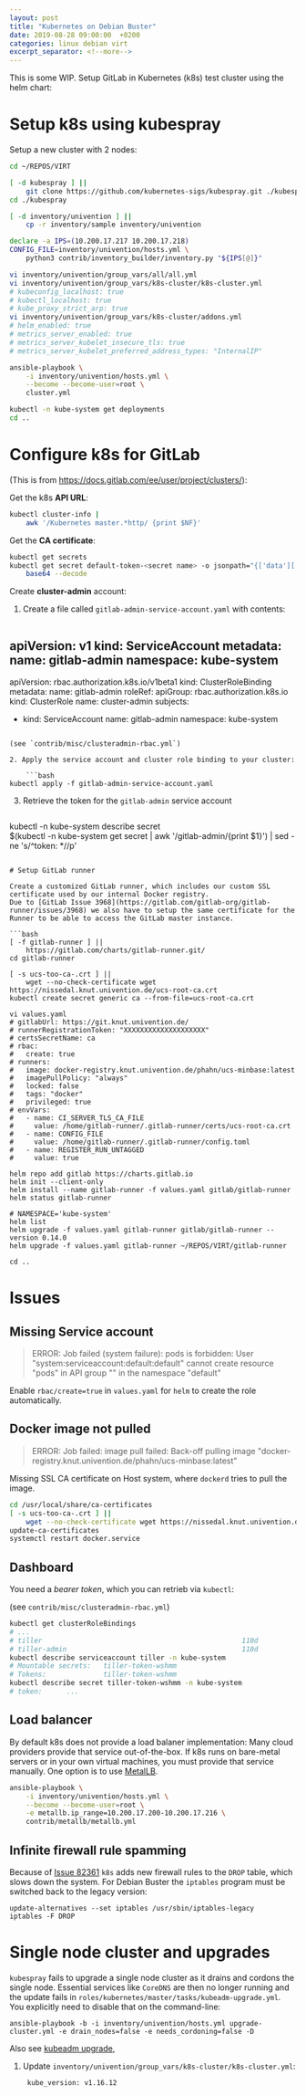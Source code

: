 ```yaml
---
layout: post
title: "Kubernetes on Debian Buster"
date: 2019-08-28 09:00:00  +0200
categories: linux debian virt
excerpt_separator: <!--more-->
---
```


This is some WIP.
Setup GitLab in Kubernetes (k8s) test cluster using the helm chart:

<!--more-->

# Setup k8s using kubespray

Setup a new cluster with 2 nodes:

```bash
cd ~/REPOS/VIRT

[ -d kubespray ] ||
	git clone https://github.com/kubernetes-sigs/kubespray.git ./kubespray
cd ./kubespray

[ -d inventory/univention ] ||
	cp -r inventory/sample inventory/univention

declare -a IPS=(10.200.17.217 10.200.17.218)
CONFIG_FILE=inventory/univention/hosts.yml \
	python3 contrib/inventory_builder/inventory.py "${IPS[@]}"

vi inventory/univention/group_vars/all/all.yml
vi inventory/univention/group_vars/k8s-cluster/k8s-cluster.yml
# kubeconfig_localhost: true
# kubectl_localhost: true
# kube_proxy_strict_arp: true
vi inventory/univention/group_vars/k8s-cluster/addons.yml
# helm_enabled: true
# metrics_server_enabled: true
# metrics_server_kubelet_insecure_tls: true
# metrics_server_kubelet_preferred_address_types: "InternalIP"

ansible-playbook \
	-i inventory/univention/hosts.yml \
	--become --become-user=root \
	cluster.yml

kubectl -n kube-system get deployments
cd ..
```

# Configure k8s for GitLab

(This is from <https://docs.gitlab.com/ee/user/project/clusters/>):

Get the k8s **API URL**:

```bash
kubectl cluster-info |
	awk '/Kubernetes master.*http/ {print $NF}'
```

Get the **CA certificate**:

```bash
kubectl get secrets
kubectl get secret default-token-<secret name> -o jsonpath="{['data']['ca\.crt']}" |
	base64 --decode
```

Create **cluster-admin** account:

1. Create a file called `gitlab-admin-service-account.yaml` with contents:

	```yaml
apiVersion: v1
kind: ServiceAccount
metadata:
  name: gitlab-admin
  namespace: kube-system
---
apiVersion: rbac.authorization.k8s.io/v1beta1
kind: ClusterRoleBinding
metadata:
  name: gitlab-admin
roleRef:
  apiGroup: rbac.authorization.k8s.io
  kind: ClusterRole
  name: cluster-admin
subjects:
- kind: ServiceAccount
  name: gitlab-admin
  namespace: kube-system
```

(see `contrib/misc/clusteradmin-rbac.yml`)

2. Apply the service account and cluster role binding to your cluster:

	```bash
kubectl apply -f gitlab-admin-service-account.yaml
```

3. Retrieve the token for the `gitlab-admin` service account

	```bash
kubectl -n kube-system describe secret \
	$(kubectl -n kube-system get secret | awk '/gitlab-admin/{print $1}') |
	sed -ne 's/^token: *//p'
```

# Setup GitLab runner

Create a customized GitLab runner, which includes our custom SSL certificate used by our internal Docker registry.
Due to [GitLab Issue 3968](https://gitlab.com/gitlab-org/gitlab-runner/issues/3968) we also have to setup the same certificate for the Runner to be able to access the GitLab master instance.

```bash
[ -f gitlab-runner ] ||
	https://gitlab.com/charts/gitlab-runner.git/
cd gitlab-runner

[ -s ucs-too-ca-.crt ] ||
	wget --no-check-certificate wget https://nissedal.knut.univention.de/ucs-root-ca.crt
kubectl create secret generic ca --from-file=ucs-root-ca.crt

vi values.yaml
# gitlabUrl: https://git.knut.univention.de/
# runnerRegistrationToken: "XXXXXXXXXXXXXXXXXXXX"
# certsSecretName: ca
# rbac:
#   create: true
# runners:
#   image: docker-registry.knut.univention.de/phahn/ucs-minbase:latest
#   imagePullPolicy: "always"
#   locked: false
#   tags: "docker"
#   privileged: true
# envVars:
#   - name: CI_SERVER_TLS_CA_FILE
#     value: /home/gitlab-runner/.gitlab-runner/certs/ucs-root-ca.crt
#   - name: CONFIG_FILE
#     value: /home/gitlab-runner/.gitlab-runner/config.toml
#   - name: REGISTER_RUN_UNTAGGED
#     value: true

helm repo add gitlab https://charts.gitlab.io
helm init --client-only
helm install --name gitlab-runner -f values.yaml gitlab/gitlab-runner
helm status gitlab-runner

# NAMESPACE='kube-system'
helm list
helm upgrade -f values.yaml gitlab-runner gitlab/gitlab-runner --version 0.14.0
helm upgrade -f values.yaml gitlab-runner ~/REPOS/VIRT/gitlab-runner

cd ..
```

# Issues

## Missing Service account

> ERROR: Job failed (system failure): pods is forbidden: User "system:serviceaccount:default:default" cannot create resource "pods" in API group "" in the namespace "default"

Enable `rbac/create=true` in `values.yaml` for `helm` to create the role automatically.

## Docker image not pulled

> ERROR: Job failed: image pull failed: Back-off pulling image "docker-registry.knut.univention.de/phahn/ucs-minbase:latest"

Missing SSL CA certificate on Host system, where `dockerd` tries to pull the
image.

```bash
cd /usr/local/share/ca-certificates
[ -s ucs-too-ca-.crt ] ||
	wget --no-check-certificate wget https://nissedal.knut.univention.de/ucs-root-ca.crt
update-ca-certificates
systemctl restart docker.service
```

## Dashboard

You need a *bearer token*, which you can retrieb via `kubectl`:

(see `contrib/misc/clusteradmin-rbac.yml`)

```bash
kubectl get clusterRoleBindings
# ...
# tiller                                                 110d
# tiller-admin                                           110d
kubectl describe serviceaccount tiller -n kube-system
# Mountable secrets:   tiller-token-wshmm
# Tokens:              tiller-token-wshmm
kubectl describe secret tiller-token-wshmm -n kube-system
# token:      ...
```

## Load balancer

By default k8s does not provide a load balaner implementation:
Many cloud providers provide that service out-of-the-box.
If k8s runs on bare-metal servers or in your own virtual machines, you must provide that service manually.
One option is to use [MetalLB](https://metallb.universe.tf/).

```bash
ansible-playbook \
	-i inventory/univention/hosts.yml \
	--become --become-user=root \
	-e metallb.ip_range=10.200.17.200-10.200.17.216 \
	contrib/metallb/metallb.yml
```

## Infinite firewall rule spamming

Because of [Issue 82361](https://github.com/kubernetes/kubernetes/issues/82361) `k8s` adds new firewall rules to the `DROP` table, which slows down the system.
For Debian Buster the `iptables` program must be switched back to the legacy version:

	update-alternatives --set iptables /usr/sbin/iptables-legacy
	iptables -F DROP

# Single node cluster and upgrades

`kubespray` fails to upgrade a single node cluster as it drains and cordons the single node.
Essential services like `CoreDNS` are then no longer running and the update fails in `roles/kubernetes/master/tasks/kubeadm-upgrade.yml`.
You explicitly need to disable that on the command-line:

	ansible-playbook -b -i inventory/univention/hosts.yml upgrade-cluster.yml -e drain_nodes=false -e needs_cordoning=false -D

Also see [kubeadm upgrade](https://kubernetes.io/docs/tasks/administer-cluster/kubeadm/kubeadm-upgrade/),

1. Update `inventory/univention/group_vars/k8s-cluster/k8s-cluster.yml`:

		kube_version: v1.16.12
